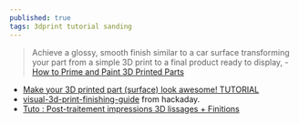 ```yaml
---
published: true
tags: 3dprint tutorial sanding
---
```

> Achieve a glossy, smooth finish similar to a car surface transforming your part from a simple 3D print to a final product ready to display, - [How to Prime and Paint 3D Printed Parts](https://formlabs.com/blog/how-to-prime-and-paint-3d-prints/)

- [Make your 3D printed part (surface) look awesome! TUTORIAL](https://www.youtube.com/watch?v=0vgynnYzo08)
- [visual-3d-print-finishing-guide](https://hackaday.com/2017/11/15/visual-3d-print-finishing-guide/) from hackaday.
- [Tuto : Post-traitement impressions 3D lissages + Finitions](https://www.youtube.com/watch?v=mKfcCjNLK_c)

